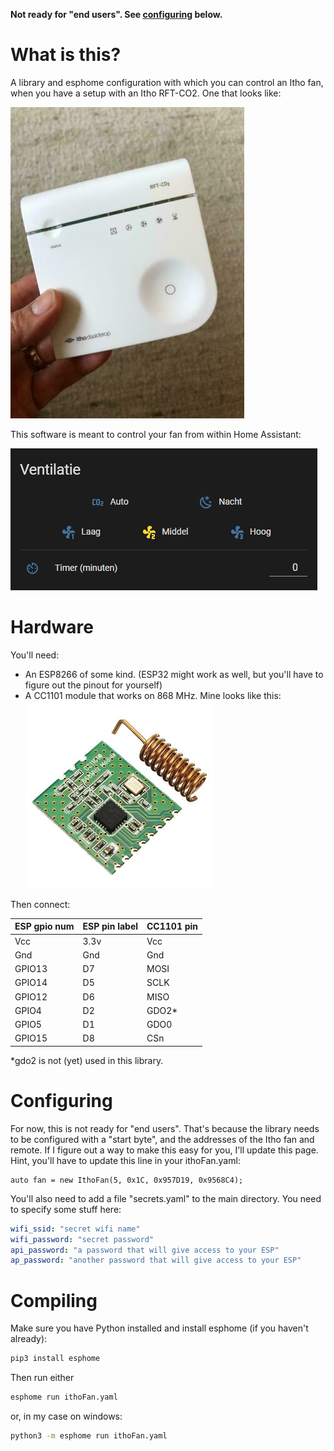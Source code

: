 **Not ready for "end users". See [configuring](#configuring) below.**

# What is this?

A library and esphome configuration with which you can control an Itho fan, when you have a setup with an Itho RFT-CO2. One that looks like:

![what an RFT-CO2 looks like](img/rft-co2.jpg "what my RFT-CO2 remote looks like")

This software is meant to control your fan from within Home Assistant:

![home assistant setup](img/homeassistant.png "my setup within home assistant")

# Hardware

You'll need:
 - An ESP8266 of some kind.
    (ESP32 might work as well, but you'll have to figure out the pinout for yourself)
 - A CC1101 module that works on 868 MHz. Mine looks like this:
 ![a CC1101 module](img/cc1101.jpg "what my CC1101 module looks like")

Then connect:

| ESP gpio num | ESP pin label | CC1101 pin |
|--------------|---------------|------------|
| Vcc          | 3.3v          | Vcc        |
| Gnd          | Gnd           | Gnd        |
| GPIO13       | D7            | MOSI       |
| GPIO14       | D5            | SCLK       |
| GPIO12       | D6            | MISO       |
| GPIO4        | D2            | GDO2*      |
| GPIO5        | D1            | GDO0       |
| GPIO15       | D8            | CSn        |

*gdo2 is not (yet) used in this library.

# Configuring

For now, this is not ready for "end users". That's because the library needs to be configured with a "start byte", and the addresses of the Itho fan and remote. If I figure out a way to make this easy for you, I'll update this page. Hint, you'll have to update this line in your ithoFan.yaml:
```
auto fan = new IthoFan(5, 0x1C, 0x957D19, 0x9568C4);
```

You'll also need to add a file "secrets.yaml" to the main directory. You need to specify some stuff here:

```yaml
wifi_ssid: "secret wifi name"
wifi_password: "secret password"
api_password: "a password that will give access to your ESP"
ap_password: "another password that will give access to your ESP"
```

# Compiling

Make sure you have Python installed and install esphome (if you haven't already):
```bash
pip3 install esphome
```

Then run either
```bash
esphome run ithoFan.yaml
```

or, in my case on windows:
```bash
python3 -m esphome run ithoFan.yaml
```